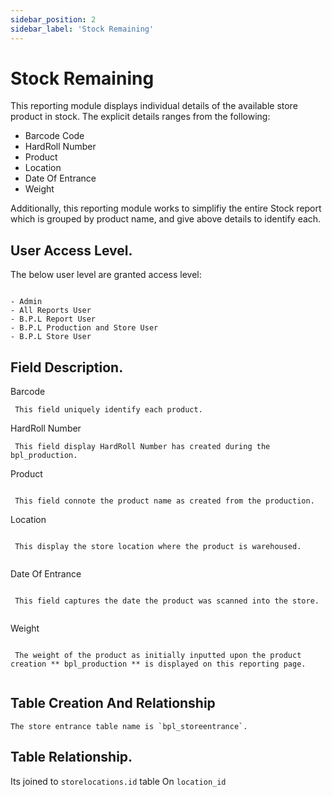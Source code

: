 ```yaml
---
sidebar_position: 2
sidebar_label: 'Stock Remaining'
---
```

# Stock Remaining

This reporting module displays individual details of the available store product in stock.
The explicit details ranges from the following:

 -  Barcode Code 
 -  HardRoll Number
 -  Product
 -  Location
 -  Date Of Entrance
 -  Weight


 Additionally, this reporting module works to simplifiy the entire Stock report which is grouped by product name, and give above details to identify each.



## User Access Level.

The below user level are granted access level:
```

- Admin
- All Reports User
- B.P.L Report User
- B.P.L Production and Store User
- B.P.L Store User

```

## Field Description. 
 
   Barcode

   ```
    This field uniquely identify each product.
   ```

   HardRoll Number

   ```
    This field display HardRoll Number has created during the bpl_production.
   ```

  Product   

   ```

    This field connote the product name as created from the production.

   ```
  Location   

   ```

    This display the store location where the product is warehoused.
    
  ```

  Date Of Entrance   

   ```

    This field captures the date the product was scanned into the store.
    
   ```
   Weight   

   ```
    
    The weight of the product as initially inputted upon the product creation ** bpl_production ** is displayed on this reporting page.
    
   ```

   ## Table Creation And Relationship

    The store entrance table name is `bpl_storeentrance`.

  ## Table Relationship.

  Its joined to `storelocations.id` table On ``location_id``


 

